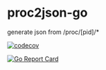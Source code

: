 # proc2json-go
generate json from /proc/[pid]/*

[![codecov](https://codecov.io/gh/takanoriyanagitani/proc2json-go/branch/master/graph/badge.svg)](https://codecov.io/gh/takanoriyanagitani/proc2json-go)

[![Go Report Card](https://goreportcard.com/badge/github.com/takanoriyanagitani/proc2json-go)](https://goreportcard.com/report/github.com/takanoriyanagitani/proc2json-go)
